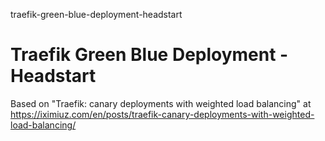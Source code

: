 traefik-green-blue-deployment-headstart
# Traefik Green Blue Deployment - Headstart

Based on "Traefik: canary deployments with weighted load balancing" at https://iximiuz.com/en/posts/traefik-canary-deployments-with-weighted-load-balancing/
